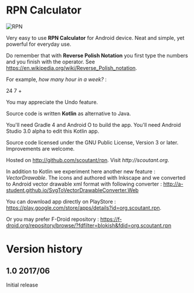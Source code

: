 # RPN Calculator

![RPN](http://scoutant.org/rpn_60_60_24_7.png)

Very easy to use **RPN Calculator** for Android device. Neat and simple, yet powerful for everyday use. 

Do remember that with __Reverse Polish Notation__ you first type the numbers and you finish with the operator. See https://en.wikipedia.org/wiki/Reverse_Polish_notation.

For example, _how many hour in a week?_ :

24 7 +


You may appreciate the Undo feature.

Source code is written **Kotlin** as alternative to Java.

You'll need Gradle 4 and Android O to build the app. You'll need Android Studio 3.0 alpha to edit this Kotlin app.

Source code licensed under the GNU Public License, Version 3 or later. Improvements are welcome.

Hosted on http://github.com/scoutant/rpn. Visit _http://scoutant.org_.

In addition to Kotlin we experiment here another new feature : _VectorDrawable_. The icons and authored with Inkscape and we converted to Android vector drawable xml format with following converter : http://a-student.github.io/SvgToVectorDrawableConverter.Web

You can download app directly on PlayStore : https://play.google.com/store/apps/details?id=org.scoutant.rpn.

Or you may prefer F-Droid repository : https://f-droid.org/repository/browse/?fdfilter=blokish&fdid=org.scoutant.rpn


# Version history

## 1.0 2017/06

Initial release 


